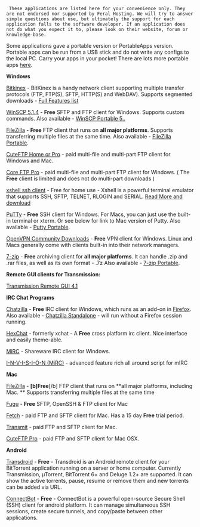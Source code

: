 ` These applications are listed here for your convenience only. They are not endorsed nor supported by Feral Hosting. We will try to answer simple questions about use, but ultimately the support for each application falls to the software developer. If an application does not do what you expect it to, please look on their website, forum or knowledge-base.`

Some applications gave a portable version or PortableApps version. Portable apps can be run from a USB stick and do not write any configs to the local PC. Carry your apps in your pocket! There are lots more portable apps [here](http://portableapps.com/apps). 

**Windows**

[Bitkinex](http://www.bitkinex.com/ftp/client/bitkinex323.exe) - BitKinex is a handy network client supporting multiple transfer protocols (FTP, FTP(S), SFTP, HTTP(S) and WebDAV). Supports segmented downloads - [Full Features list](http://www.bitkinex.com/features)

[WinSCP 5.1.4](http://sourceforge.net/projects/winscp/files/WinSCP/5.1.4/winscp514setup.exe) - **Free** SFTP and FTP client for Windows. Supports custom commands. 
Also available - [WinSCP Portable 5.*.*](http://portableapps.com/apps/internet/winscp_portable)

[FileZilla](http://filezilla-project.org/download.php) - **Free** FTP client that runs on  **all major platforms**. Supports transferring multiple files at the same time. 
Also available - [FileZilla Portable](http://portableapps.com/apps/internet/filezilla_portable).

[CuteFTP Home or Pro](http://www.cuteftp.com/downloads/) - paid multi-file and multi-part FTP client for Windows and Mac.

[Core FTP Pro](http://www.coreftp.com/download.html) - paid multi-file and multi-part FTP client for Windows. ( The **Free** client is limited and does not do multi-part downloads )

[xshell ssh client](http://www.netsarang.com/products/xsh_overview.html) - Free for home use - Xshell is a powerful terminal emulator that supports SSH, SFTP, TELNET, RLOGIN and SERIAL. [Read More and download](http://www.netsarang.com/products/xsh_overview.html)

[PuTTy](http://the.earth.li/~sgtatham/putty/latest/x86/putty-0.62-installer.exe) - **Free** SSH client for Windows. For Macs, you can just use the built-in terminal or xterm. Or see below for link to Mac version of Putty. 
Also available - [Putty Portable](http://portableapps.com/apps/internet/putty_portable). 

[OpenVPN Community Downloads](http://openvpn.net/index.php/download/community-downloads.html) - **Free** VPN client for Windows. Linux and Macs generally come with clients built-in into their network managers.

[7-zip](http://www.7-zip.org/download.html) - **Free** archiving client for **all major platforms**. It can handle .zip and .rar files, as well as its own format - .7z 
Also available - [7-zip Portable](http://portableapps.com/apps/utilities/7-zip_portable). 

**Remote GUI clients for Transmission:**

[Transmission Remote GUI 4.1](http://code.google.com/p/transmisson-remote-gui/downloads/list)

**IRC Chat Programs**

[Chatzilla](http://chatzilla.hacksrus.com/) - **Free** IRC client for Windows, which runs as an add-on in [Firefox](http://www.getfirefox.com). 
Also available - [Chatzilla Standalone](http://chatzilla.rdmsoft.com/xulrunner/) - will run without a Firefox session running.

[HexChat](http://www.hexchat.org/home/downloads) - formerly xchat - A **Free** cross platform irc client. Nice interface and easily theme-able.

[MiRC](http://www.mirc.com/get.html) - Shareware IRC client for Windows.

[I-N-V-I-S-I-O-N (MiRC)](http://i-n-v-i-s-i-o-n.com/cms/index.php?option=com_frontpage&Itemid=1) - advanced feature rich all around script for mIRC

**Mac**

[FileZilla](http://filezilla-project.org/download.php) - **[b]Free**[/b] FTP client that runs on  **all major platforms, including Mac. ** Supports transferring multiple files at the same time

[Fugu](http://www.versiontracker.com/dyn/moreinfo/macosx/15693) - **Free** SFTP, OpenSSH & FTP client for Mac

[Fetch](http://fetchsoftworks.com/fetch/download/) - paid FTP and SFTP client for Mac. Has a 15 day **Free** trial period.

[Transmit](http://www.panic.com/TRANSMIT/) - paid FTP and SFTP client for Mac.

[CuteFTP Pro](http://www.cuteftp.com/cuteftpmacpro/) - paid FTP and SFTP client for Mac OSX.

**Android**

[Transdroid](http://transdroid.wordpress.com/) - **Free** - Transdroid is an Android  remote client for your BitTorrent application running on a server or home computer. Currently Transmission, µTorrent, BitTorrent 6+ and Deluge 1.2+ are supported. It can show the active torrents, pause, resume or remove them and new torrents can be added via URL.

[ConnectBot](http://code.google.com/p/connectbot/) - **Free** - ConnectBot is a powerful open-source Secure Shell (SSH) client for android platform. It can manage simultaneous SSH sessions, create secure tunnels, and copy/paste between other applications.


